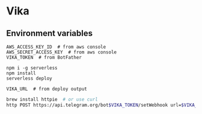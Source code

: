 # Vika


## Environment variables

```
AWS_ACCESS_KEY_ID  # from aws console
AWS_SECRET_ACCESS_KEY  # from aws console
VIKA_TOKEN  # from BotFather
```
```
npm i -g serverless
npm install
serverless deploy
```
```
VIKA_URL  # from deploy output
```
```bash
brew install httpie  # or use curl
http POST https://api.telegram.org/bot$VIKA_TOKEN/setWebhook url=$VIKA_URL
```


